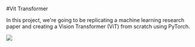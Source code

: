 #Vit Transformer

In this project, we're going to be replicating a machine learning research paper and creating a Vision Transformer (ViT) from scratch using PyTorch.

![](https://github.com/yuvrajkari7/Vit-transformer/blob/main/vit%20(1).gif)
